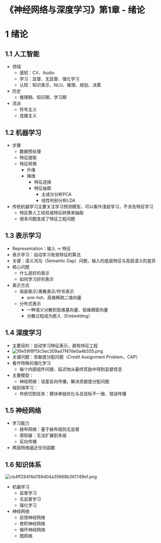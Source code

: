 # 《神经网络与深度学习》第1章 - 绪论


# 1 绪论
## 1.1 人工智能
- 领域
	- 感知：CV、Audio
	- 学习：监督、无监督、强化学习
	- 认知：知识表示、NLU、推理、规划、决策
- 历史
	- 推理期、知识期、学习期
- 流派
	- 符号主义
	- 连接主义

## 1.2 机器学习
- 步骤
	- 数据预处理
	- 特征提取
	- 特征转换
		- 升维
		- 降维
			- 特征选择
			- 特征抽取
				- 主成分分析PCA
				- 线性判别分析LDA
- 传统机器学习主要关注学习预测模型，可以看作浅层学习，不涉及特征学习
	- 特征靠人工经验或特征转换来抽取
	- 很多问题变成了特征工程问题

## 1.3 表示学习
- Representation：输入 -> 特征
- 表示学习：自动学习有效特征的算法
- 关键：语义鸿沟（Semantic Gap）问题，输入的底层特征与高层语义的差异
- 核心问题
	- 什么是好的表示
	- 如何学习好的表示
- 表示方式
	- 局部表示/离散表示/符号表示
		- one-hot、高维稀疏二值向量
	- 分布式表示
		- 一种语义分散到低维基向量、低维稠密向量
		- 分散过程成为嵌入（Embedding）

## 1.4 深度学习
- 主要目的：自动学习特征表示，避免特征工程
- ![f9e59f8f13c5ec309ad7f47de0a4b555.png](../../_resources/ce038e15e5304abc93139528213b00e1.png)
- 关键问题：贡献度分配问题（Credit Assignment Problem，CAP）
- 看作特殊的强化学习
	- 每个内部组件间接、延迟地从最终奖励中得到监督信息
- 主要模型：
	- 神经网络：误差反向传播，解决贡献度分配问题
- 端到端学习：
	- 传统切割任务：模块单独优化与总目标不一致、错误传播

## 1.5 神经网络
- 学习能力
	- 赫布网络：基于赫布规则无监督
	- 感知器：无法扩展到多层
	- 反向传播
- 两层网络逼近任何函数

## 1.6 知识体系
![cb4ff294f8d789d04a35668b361749ef.png](../../_resources/c5a28234242e4e96b7769a6f50853314.png)
- 机器学习
	- 监督学习
	- 无监督学习
	- 强化学习
- 神经网络
	- 前馈神经网络
	- 卷积神经网络
	- 循环神经网络
	- 图网络


